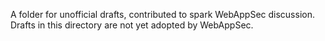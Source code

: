 A folder for unofficial drafts, contributed to spark WebAppSec discussion. Drafts in this directory are not yet adopted by WebAppSec.
